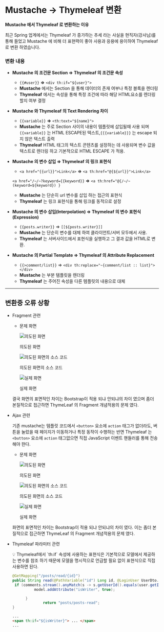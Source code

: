 # Mustache → Thymeleaf 변환

**Mustache 에서 Thymeleaf 로 변환하는 이유**

최근 Spring 업계에서는 Thymeleaf 가 증가하는 추세 라는 사실을 현직자(강사님)를 통해 들었고
 Mustache 에 비해 더 표현력이 좋아 사용과 응용에 용이하여 Thymeleaf 로 변환 하였습니다.

### **변환 내용**

- **Mustache 의 조건문 Section ⇒ Thymeleaf 의 조건문 속성**
    - `{{#user}}` **⇒** `<div th:if="${user}">`
    - **Mustache** 에서는 Section 을 통해 데이터의 존재 여부나 특정 블록을 렌더링
    - **Thymeleaf** 에서는 속성을 통해 특정 조건에 따라 해당 HTML요소를 렌더링할지 여부 결정
- **Mustache 와 Thymeleaf 의 Text Rendering 차이**
    - `{{variable}}` **⇒** `<th:text="${name}">`
    - **Mustache** 는 주로 Section 사이의 내용이 템플릿에 삽입될때 사용 되며
    `{{variable}}` 는 HTML ESCAPE된 텍스트,`{{{variable}}}` 는 escape 되지 않은 텍스트 출력
    - **Thymeleaf** HTML 태그의 텍스트 콘텐츠를 설정하는 데 사용되며 변수 값을 텍스트로 렌더링
    하고 기본적으로 HTML ESCAPE 가 적용.
- **Mustache 의 변수 삽입 ⇒ Thymeleaf 의 링크 표현식**
    - `<a href="{{url}}">Link</a>` **⇒** `<a th:href="@{${url}}">Link</a>`
    
    `<a href="/~/~?keyword={{keyword}}` **⇒** `<a th:href="@{/~/~(keyword=${keyword}) }`
    - **Mustache** 는 단순히 url 변수를 삽입 하는 접근의 표현식
    - **Thymeleaf** 는 링크 표현식을 통해 링크를 동적으로 설정
- **Mustache 의 변수 삽입(Interpolation) ⇒ Thymeleaf 의 변수 표현식(Expression)**
    - `{{posts.writer}}` ⇒ `[[${posts.writer}]]`
    - **Mustache** 는 단순히 변수를 대체 하여 클라이언트/서버 모두에서 사용.
    - **Thymeleaf**  는 서버사이드에서 표현식을 실행하고 그 결과 값을 HTML로 변환.
- **Mustache 의 Partial Template ⇒ Thymeleaf 의 Attribute Replacement**
    - `{{>comment/list}}` ⇒ `<div th:replace="~{comment/list :: list}"></div>`
    - **Mustache** 는 부분 템플릿을 렌더링
    - **Thymeleaf**  는 주어진 속성을 다른 템플릿의 내용으로 대체

---

## 변환중 오류 상황

- Fragment 관련
    - 문제 화면
        
        ![의도된 화면](Mustache%20%E2%86%92%20Thymeleaf%20%E1%84%87%E1%85%A7%E1%86%AB%E1%84%92%E1%85%AA%E1%86%AB%206906effeaa2544aab4bdebd4dca20134/Untitled.png)
        
        의도된 화면
        
        ![의도된 화면의 소스 코드](Mustache%20%E2%86%92%20Thymeleaf%20%E1%84%87%E1%85%A7%E1%86%AB%E1%84%92%E1%85%AA%E1%86%AB%206906effeaa2544aab4bdebd4dca20134/Untitled%201.png)
        
        의도된 화면의 소스 코드
        
        ![실제 화면](Mustache%20%E2%86%92%20Thymeleaf%20%E1%84%87%E1%85%A7%E1%86%AB%E1%84%92%E1%85%AA%E1%86%AB%206906effeaa2544aab4bdebd4dca20134/Untitled%202.png)
        
        실제 화면
        
    
    결국 화면의 표면적인 차이는 Bootstrap이 적용 되냐 안되냐의 차이 였으며
    좀더 본질적으로 접근하면 ThymeLeaf 의 Fragment 개념적용의 문제 였다.
    
- Ajax 관련
    
    기존 mustache는 템플릿 코드에서 `<button>` 요소에 `action` 태그가 없더라도, 버튼을 눌렀을 때 페이지가 이동하거나 특정 동작이 수행하는 반면
    Thymeleaf 는 `<button>` 요소에 `action` 태그없으면 직접 JavaScript 이벤트 핸들러를 통해 전송해야 한다.
    
    - 문제 화면
        
        ![의도된 화면](Mustache%20%E2%86%92%20Thymeleaf%20%E1%84%87%E1%85%A7%E1%86%AB%E1%84%92%E1%85%AA%E1%86%AB%206906effeaa2544aab4bdebd4dca20134/Untitled.png)
        
        의도된 화면
        
        ![의도된 화면의 소스 코드](Mustache%20%E2%86%92%20Thymeleaf%20%E1%84%87%E1%85%A7%E1%86%AB%E1%84%92%E1%85%AA%E1%86%AB%206906effeaa2544aab4bdebd4dca20134/Untitled%201.png)
        
        의도된 화면의 소스 코드
        
        ![실제 화면](Mustache%20%E2%86%92%20Thymeleaf%20%E1%84%87%E1%85%A7%E1%86%AB%E1%84%92%E1%85%AA%E1%86%AB%206906effeaa2544aab4bdebd4dca20134/Untitled%202.png)
        
        실제 화면
        
    
    화면의 표면적인 차이는 Bootstrap이 적용 되냐 안되냐의 차이 였다.
    이는 좀더 본질적으로 접근하면 ThymeLeaf 의 Fragment 개념적용의 문제 였다.
    
- Thymeleaf 파라미터 관련
    
    <aside>
    💡 Thymeleaf에서 `th:if` 속성에 사용하는 표현식은 기본적으로 모델에서 제공하는 변수를 참조
    하기 때문에 모델을 명시적으로 언급할 필요 없이 표현식으로 직접 사용하면 된다.
    
    </aside>
    
    ```java
    @GetMapping("/posts/read/{id}")
    public String read(@PathVariable("id") Long id, @LoginUser UserDto.Response user, Model model) {
     if (comments.stream().anyMatch(s -> s.getUserId().equals(user.getId()))) {
              model.addAttribute("isWriter", true);
    
          }
                  return "posts/posts-read";
    }
    ```
    
    ```html
    ...
    <span th:if="${isWriter}"> ... </span>
    ...
    ```